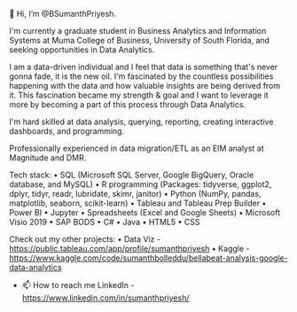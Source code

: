 👋 Hi, I’m @BSumanthPriyesh.

I'm currently a graduate student in Business Analytics and Information Systems at Muma College of Business, University of South Florida, and seeking opportunities in Data Analytics.

I am a data-driven individual and I feel that data is something that's never gonna fade, it is the new oil. I'm fascinated by the countless possibilities happening with the data and how valuable insights are being derived from it. This fascination became my strength & goal and I want to leverage it more by becoming a part of this process through Data Analytics.

I'm hard skilled at data analysis, querying, reporting, creating interactive dashboards, and programming.

Professionally experienced in data migration/ETL as an EIM analyst at Magnitude and DMR.

Tech stack:
• SQL (Microsoft SQL Server, Google BigQuery, Oracle database, and MySQL)
• R programming (Packages: tidyverse, ggplot2, dplyr, tidyr, readr, lubridate, skimr, janitor)
• Python (NumPy, pandas, matplotlib, seaborn, scikit-learn)
• Tableau and Tableau Prep Builder
• Power BI
• Jupyter
• Spreadsheets (Excel and Google Sheets)
• Microsoft Visio 2019
• SAP BODS
• C#
• Java
• HTML5
• CSS

Check out my other projects:
      • Data Viz - https://public.tableau.com/app/profile/sumanthpriyesh
      • Kaggle - https://www.kaggle.com/code/sumanthbolleddu/bellabeat-analysis-google-data-analytics

- 📫 How to reach me 
      LinkedIn - https://www.linkedin.com/in/sumanthpriyesh/
      

<!---
BSumanthPriyesh/BSumanthPriyesh is a ✨ special ✨ repository because its `README.md` (this file) appears on your GitHub profile.
You can click the Preview link to take a look at your changes.
--->

